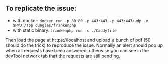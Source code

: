 ## To replicate the issue:

- with docker: `docker run -p 80:80 -p 443:443 -p 443:443/udp -v $PWD:/app dunglas/frankenphp`
- with static binary: `frankenphp run -c ./Caddyfile`

Then load the page at https://localhost and upload a bunch of pdf (50 should do the trick) to reproduce the issue.
Normally an alert should pop up when all requests have been answered, otherwise you can see in the devTool network tab that the requests are still pending.
